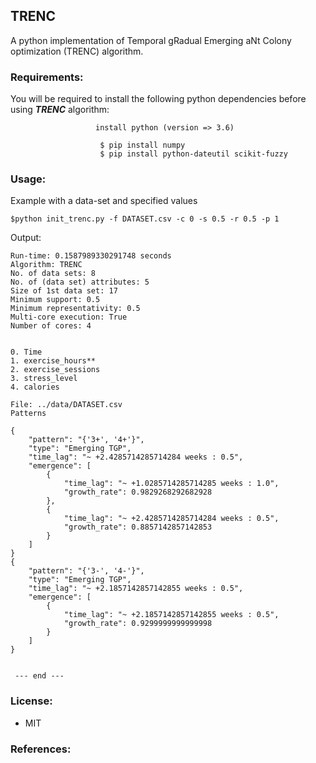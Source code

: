 ## TRENC

A python implementation of Temporal gRadual Emerging aNt Colony optimization (TRENC) algorithm.

### Requirements:

You will be required to install the following python dependencies before using <em><strong>TRENC</strong></em> algorithm:
```
                   install python (version => 3.6)

```

```
                    $ pip install numpy
                    $ pip install python-dateutil scikit-fuzzy

```

### Usage:

Example with a data-set and specified values<br>
```
$python init_trenc.py -f DATASET.csv -c 0 -s 0.5 -r 0.5 -p 1
```

Output:
```
Run-time: 0.1587989330291748 seconds
Algorithm: TRENC 
No. of data sets: 8
No. of (data set) attributes: 5
Size of 1st data set: 17
Minimum support: 0.5
Minimum representativity: 0.5
Multi-core execution: True
Number of cores: 4


0. Time
1. exercise_hours**
2. exercise_sessions
3. stress_level
4. calories

File: ../data/DATASET.csv
Patterns

{
    "pattern": "{'3+', '4+'}",
    "type": "Emerging TGP",
    "time_lag": "~ +2.4285714285714284 weeks : 0.5",
    "emergence": [
        {
            "time_lag": "~ +1.0285714285714285 weeks : 1.0",
            "growth_rate": 0.9829268292682928
        },
        {
            "time_lag": "~ +2.4285714285714284 weeks : 0.5",
            "growth_rate": 0.8857142857142853
        }
    ]
}
{
    "pattern": "{'3-', '4-'}",
    "type": "Emerging TGP",
    "time_lag": "~ +2.1857142857142855 weeks : 0.5",
    "emergence": [
        {
            "time_lag": "~ +2.1857142857142855 weeks : 0.5",
            "growth_rate": 0.9299999999999998
        }
    ]
}


 --- end --- 
```


### License:

* MIT

### References:

